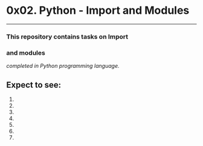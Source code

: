 # 0x02. Python - Import and Modules
---
### This repository contains tasks on Import
### and modules
*completed in Python programming language.*

## Expect to see:

1.
2.
3.
4.
5.
6.
7.
